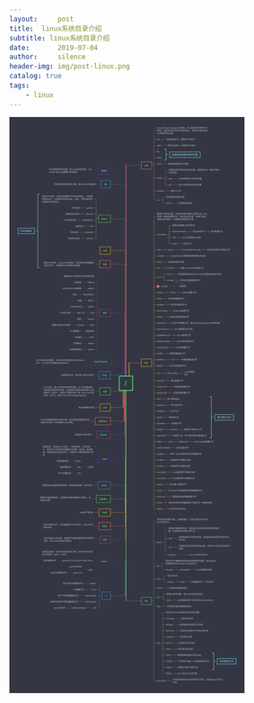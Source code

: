 ```yaml
---
layout:     post
title:  linux系统目录介绍
subtitle: linux系统目录介绍
date:       2019-07-04
author:     silence
header-img: img/post-linux.png
catalog: true
tags:
    - linux
---
```




![linux系统文件目录](img/linux.png)